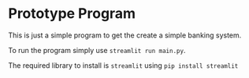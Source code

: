# Prototype Program

This is just a simple program to get the create a simple banking system.

To run the program simply use `streamlit run main.py`.

The required library to install is `streamlit` using `pip install streamlit`

